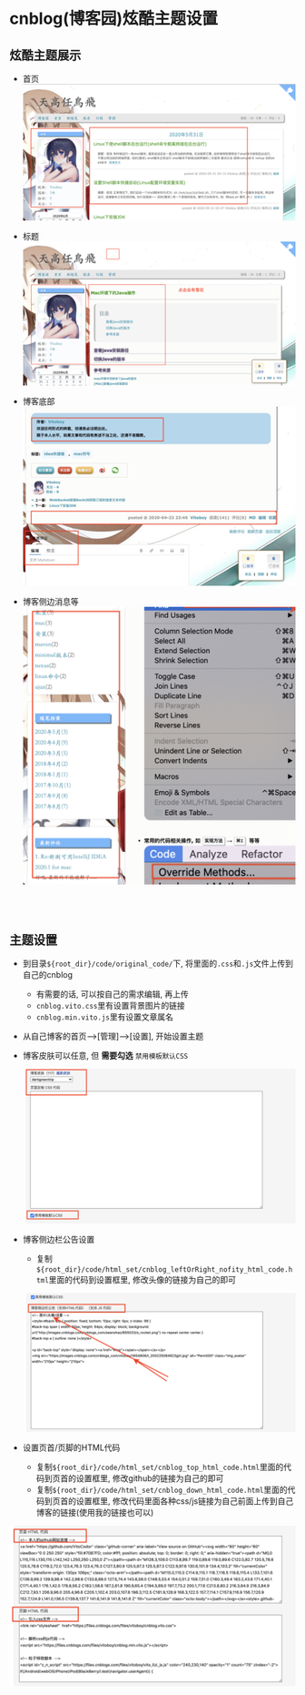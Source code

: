 # cnblog(博客园)炫酷主题设置

## 炫酷主题展示

* 首页![](../images/doc_use/blog_first_page.png)

* 标题![](../images/doc_use/blog_artical.png)

* 博客底部![](../images/doc_use/blog_down_detail.png)

* 博客侧边消息等![](../images/doc_use/blog_tag.png)



<br/>
<br/>



## 主题设置

* 到目录`${root_dir}/code/original_code/`下, 将里面的`.css`和`.js`文件上传到自己的cnblog

  * 有需要的话, 可以按自己的需求编辑, 再上传
  * `cnblog.vito.css`里有设置背景图片的链接
  * `cnblog.min.vito.js`里有设置文章属名

* 从自己博客的首页—>[管理]—>[设置], 开始设置主题

* 博客皮肤可以任意, 但 **需要勾选** `禁用模板默认CSS`

  ![](../images/doc_use/set_blog_skin.png)

* 博客侧边栏公告设置

  * 复制`${root_dir}/code/html_set/cnblog_leftOrRight_nofity_html_code.html`里面的代码到设置框里, 修改头像的链接为自己的即可

  ![](../images/doc_use/set_blog_notify_code.png)

* 设置页首/页脚的HTML代码

  * 复制`${root_dir}/code/html_set/cnblog_top_html_code.html`里面的代码到页首的设置框里, 修改github的链接为自己的即可
  * 复制`${root_dir}/code/html_set/cnblog_down_html_code.html`里面的代码到页首的设置框里, 修改代码里面各种css/js链接为自己前面上传到自己博客的链接(使用我的链接也可以)

![](../images/doc_use/set_blog_top_down_page_code.png)


